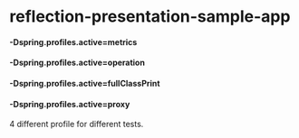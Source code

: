 # reflection-presentation-sample-app

#### -Dspring.profiles.active=metrics

#### -Dspring.profiles.active=operation

#### -Dspring.profiles.active=fullClassPrint

#### -Dspring.profiles.active=proxy

4 different profile for different tests. 
